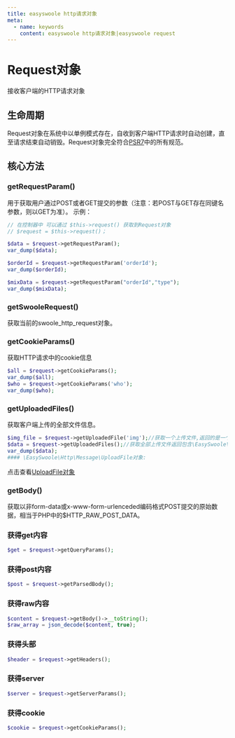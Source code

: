 ```yaml
---
title: easyswoole http请求对象
meta:
  - name: keywords
    content: easyswoole http请求对象|easyswoole request
---
```

# Request对象
接收客户端的HTTP请求对象

## 生命周期
Request对象在系统中以单例模式存在，自收到客户端HTTP请求时自动创建，直至请求结束自动销毁。Request对象完全符合[PSR7](psr7.md)中的所有规范。

## 核心方法

### getRequestParam()
用于获取用户通过POST或者GET提交的参数（注意：若POST与GET存在同键名参数，则以GET为准）。
示例：
```php
// 在控制器中 可以通过 $this->request() 获取到Request对象
// $request = $this->request()；

$data = $request->getRequestParam();
var_dump($data);

$orderId = $request->getRequestParam('orderId');
var_dump($orderId);

$mixData = $request->getRequestParam("orderId","type");
var_dump($mixData);
```
### getSwooleRequest()
获取当前的swoole_http_request对象。

### getCookieParams()
获取HTTP请求中的cookie信息
```php
$all = $request->getCookieParams();
var_dump($all);
$who = $request->getCookieParams('who');
var_dump($who);
```
### getUploadedFiles()
获取客户端上传的全部文件信息。
```php
$img_file = $request->getUploadedFile('img');//获取一个上传文件,返回的是一个\EasySwoole\Http\Message\UploadFile的对象
$data = $request->getUploadedFiles();//获取全部上传文件返回包含\EasySwoole\Http\Message\UploadFile对象的数组
var_dump($data);
#### \EasySwoole\Http\Message\UploadFile对象:
```
点击查看[UploadFile对象](./uploadFile.html)

### getBody()
获取以非form-data或x-www-form-urlenceded编码格式POST提交的原始数据，相当于PHP中的$HTTP_RAW_POST_DATA。

### 获得get内容
```php
$get = $request->getQueryParams();
```

### 获得post内容
```php
$post = $request->getParsedBody();
```

### 获得raw内容
```php
$content = $request->getBody()->__toString();
$raw_array = json_decode($content, true);
```

### 获得头部
```php
$header = $request->getHeaders();
```
### 获得server
```php
$server = $request->getServerParams();
```
### 获得cookie
```php
$cookie = $request->getCookieParams();
```
